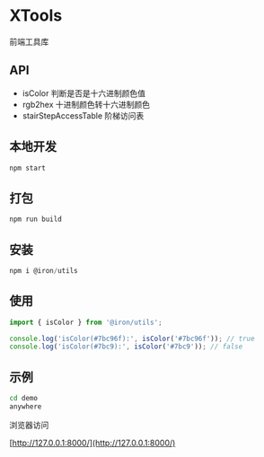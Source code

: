 # XTools

前端工具库

## API

- isColor              判断是否是十六进制颜色值
- rgb2hex              十进制颜色转十六进制颜色
- stairStepAccessTable 阶梯访问表

## 本地开发

``` sh
npm start
```

## 打包

``` javascript
npm run build
```

## 安装

``` javascript
npm i @iron/utils
```

## 使用

``` javascript
import { isColor } from '@iron/utils';

console.log('isColor(#7bc96f):', isColor('#7bc96f')); // true
console.log('isColor(#7bc9):', isColor('#7bc9')); // false

```

## 示例

```sh
cd demo
anywhere
```

浏览器访问

[http://127.0.0.1:8000/](http://127.0.0.1:8000/)
